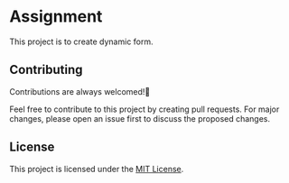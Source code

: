 # Assignment
This project is to create dynamic form.

## Contributing

Contributions are always welcomed!🙏

Feel free to contribute to this project by creating pull requests. For major changes, please open an issue first to discuss the proposed changes.


## License

This project is licensed under the [MIT License](https://choosealicense.com/licenses/mit/).
